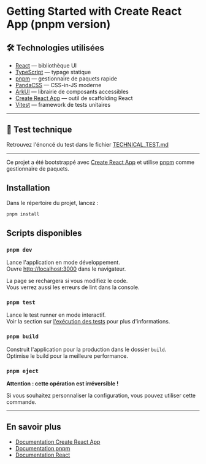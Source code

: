 # Getting Started with Create React App (pnpm version)

## 🛠️ Technologies utilisées

- [React](https://react.dev/) — bibliothèque UI
- [TypeScript](https://www.typescriptlang.org/) — typage statique
- [pnpm](https://pnpm.io/) — gestionnaire de paquets rapide
- [PandaCSS](https://panda-css.com/) — CSS-in-JS moderne
- [ArkUI](https://ark-ui.com/) — librairie de composants accessibles
- [Create React App](https://create-react-app.dev/) — outil de scaffolding React
- [Vitest](https://vitest.dev/) — framework de tests unitaires

---

## 📄 Test technique

Retrouvez l'énoncé du test dans le fichier [TECHNICAL_TEST.md](./TECHNICAL_TEST.md)

---

Ce projet a été bootstrappé avec [Create React App](https://github.com/facebook/create-react-app) et utilise [pnpm](https://pnpm.io/) comme gestionnaire de paquets.

## Installation

Dans le répertoire du projet, lancez :

```bash
pnpm install
```

## Scripts disponibles

### `pnpm dev`

Lance l'application en mode développement.\
Ouvre [http://localhost:3000](http://localhost:3000) dans le navigateur.

La page se rechargera si vous modifiez le code.\
Vous verrez aussi les erreurs de lint dans la console.

### `pnpm test`

Lance le test runner en mode interactif.\
Voir la section sur [l'exécution des tests](https://facebook.github.io/create-react-app/docs/running-tests) pour plus d'informations.

### `pnpm build`

Construit l'application pour la production dans le dossier `build`.\
Optimise le build pour la meilleure performance.

### `pnpm eject`

**Attention : cette opération est irréversible !**

Si vous souhaitez personnaliser la configuration, vous pouvez utiliser cette commande.

---

## En savoir plus

- [Documentation Create React App](https://facebook.github.io/create-react-app/docs/getting-started)
- [Documentation pnpm](https://pnpm.io/)
- [Documentation React](https://reactjs.org/)
